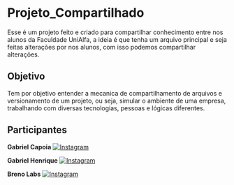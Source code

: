 # Projeto_Compartilhado
 
Esse é um projeto feito e criado para compartilhar conhecimento entre nos alunos da Faculdade UniAlfa, 
a ideia é que tenha um arquivo principal e seja feitas alterações por nos alunos, com isso podemos compartilhar
alterações.

## Objetivo
Tem por objetivo entender a mecanica de compartilhamento de arquivos e versionamento de um projeto, 
ou seja, simular o ambiente de uma empresa, trabalhando com diversas tecnologias, pessoas e lógicas 
diferentes.

## Participantes

**Gabriel Capoia** [![Instagram](https://img.shields.io/badge/-Instagram-purple?style=flat-square&logo=Instagram&logoColor=white&link=https://www.instagram.com/capoiaa/)](https://www.instagram.com/capoiaa/)

**Gabriel Henrique** [![Instagram](https://img.shields.io/badge/-Instagram-purple?style=flat-square&logo=Instagram&logoColor=white&https://www.instagram.com/gabriel_llife/)](https://www.instagram.com/gabriel_llife/)

**Breno Labs** [![Instagram](https://img.shields.io/badge/-Instagram-purple?style=flat-square&logo=Instagram&logoColor=white&link=https://www.instagram.com/labs_breno/)](https://www.instagram.com/labs_breno/)